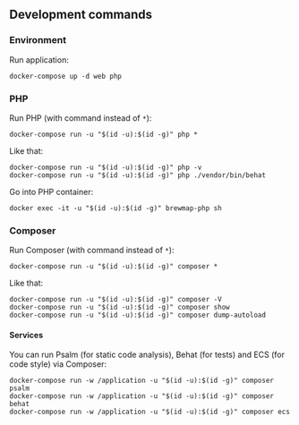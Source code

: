 ## Development commands
### Environment
Run application:
```shell script
docker-compose up -d web php
```

### PHP
Run PHP (with command instead of `*`):
```shell script
docker-compose run -u "$(id -u):$(id -g)" php *
```

Like that:
```shell script
docker-compose run -u "$(id -u):$(id -g)" php -v
docker-compose run -u "$(id -u):$(id -g)" php ./vendor/bin/behat
```

Go into PHP container:
```shell script
docker exec -it -u "$(id -u):$(id -g)" brewmap-php sh
```

### Composer
Run Composer (with command instead of `*`):
```shell script
docker-compose run -u "$(id -u):$(id -g)" composer *
```

Like that:
```shell script
docker-compose run -u "$(id -u):$(id -g)" composer -V
docker-compose run -u "$(id -u):$(id -g)" composer show
docker-compose run -u "$(id -u):$(id -g)" composer dump-autoload
```

#### Services
You can run Psalm (for static code analysis), Behat (for tests) and ECS (for code style) via Composer:
```shell script
docker-compose run -w /application -u "$(id -u):$(id -g)" composer psalm
docker-compose run -w /application -u "$(id -u):$(id -g)" composer behat
docker-compose run -w /application -u "$(id -u):$(id -g)" composer ecs
```